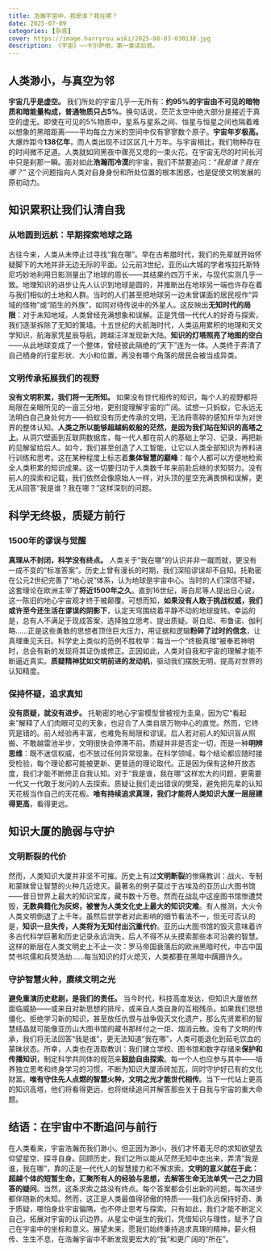 ```yaml
---
title: 浩瀚宇宙中，我是谁？我在哪？
date: 2025-07-09
categories: [杂感]
cover: https://image.harryrou.wiki/2025-08-03-030138.jpg
description: 《宇宙》——卡尔萨根，第一章读后感。
---
```



## 人类渺小，与真空为邻

**宇宙几乎是虚空。** 我们所处的宇宙几乎一无所有：**约95%的宇宙由不可见的暗物质和暗能量构成，普通物质只占5%**。换句话说，茫茫太空中绝大部分是接近于真空的虚无。即使在可见的5%物质中，星系与星系之间、恒星与恒星之间也隔着难以想象的黑暗距离——平均每立方米的空间中仅有寥寥数个原子。**宇宙年岁极高。** 大爆炸距今**138亿年**，而人类出现不过区区几十万年。与宇宙相比，我们物种存在的时间微不足道。人类就如同黑夜中骤亮又熄的一束火花，在宇宙无尽的时间长河中只是刹那一瞬。面对如此**浩瀚而冷漠**的宇宙，我们不禁要追问：_“我是谁？我在哪？”_ 这个问题指向人类对自身身份和所处位置的根本困惑，也是促使文明发展的原初动力。

## 知识累积让我们认清自我

### 从地圆到远航：早期探索地球之路

古往今来，人类从未停止过寻找“我在哪”。早在古希腊时代，我们的先辈就开始怀疑脚下的大地并非无边无际的平面。公元前3世纪，亚历山大城的学者埃拉托斯特尼巧妙地利用日影测量出了地球的周长——其结果约四万千米，与现代实测几乎一致。地理知识的进步让先人认识到地球是圆的，并推断出在地球另一端也许存在着与我们相似的土地和人群。当时的人们甚至把地球另一边未曾谋面的居民视作“异域的怪物”或“陌生的外族”，如同对待传说中的外星人。这反映出**无知时代的局限**：对于未知地域，人类曾经充满想象和误解。正是凭借一代代人的好奇与探索，我们逐渐拆除了无知的篱墙。十五世纪的大航海时代，人类运用累积的地理和天文学知识，航海家凭星辰导航，跨越汪洋发现新大陆。**知识的灯塔照亮了地图的空白**——从此地球变成了一个整体，曾经彼此隔绝的“天下”连为一体。人类终于弄清了自己栖身的行星形状、大小和位置，再没有哪个角落的居民会被当成异类。

### 文明传承拓展我们的视野

**没有文明积累，我们将一无所知。** 如果没有世代相传的知识，每个人的视野都将局限在亲眼所见的一亩三分地，更别提理解宇宙的广阔。试想一只蚂蚁，它永远无法明白自己身处何方——蚂蚁没有历史传承的文明，无法将零碎的感知升华为对世界的整体认知。**人类之所以能够超越蚂蚁般的茫然，是因为我们站在知识的高塔之上**。从洞穴壁画到互联网数据库，每一代人都在前人的基础上学习、记录，再把新的见解留给后人。如今，我们甚至创造了人工智能，让它以人类全部知识为养料进行训练和思考。这在某种程度上标志着**集体智慧的巅峰**：每个人都可以方便地检索全人类积累的知识成果。这一切要归功于人类数千年来前赴后继的求知努力。没有前人的探索和记载，我们依然会像原始人一样，对头顶的星空充满畏惧和误解，更无从回答“我是谁？我在哪？”这样深刻的问题。

## 科学无终极，质疑方前行

### 1500年的谬误与觉醒

**真理从不封闭，科学没有终点。** 人类关于“我在哪”的认识并非一蹴而就，更没有一成不变的“标准答案”。历史上曾有漫长的时期，我们深陷谬误却不自知。托勒密在公元2世纪完善了“地心说”体系，认为地球是宇宙中心。当时的人们深信不疑，这套理论在欧洲主宰了**将近1500年之久**。直到16世纪，哥白尼等人提出日心说，这一陈旧的地心宇宙观才终于被颠覆。可想而知，**如果没有人敢于挑战权威，我们或许至今还生活在谬误的阴影下**，认定天穹围绕着平静不动的地球旋转。幸运的是，总有人不满足于现成答案，选择独立思考、提出质疑。哥白尼、布鲁诺、伽利略……正是这些勇敢的思想者顶住巨大压力，用证据和逻辑**粉碎了过时的信念**，让真理重见天日。科学史上类似的范例不胜枚举：每当一个“终极真理”被奉若神明时，总会有新的发现将其证伪或修正。正因如此，人类对自我和宇宙的理解才能不断逼近真实。**质疑精神犹如文明前进的发动机**，驱动我们摆脱无明，提高对世界的认知精度。

### 保持怀疑，追求真知

**没有质疑，就没有进步。** 托勒密的地心宇宙模型曾被视为圭臬，因为它“看起来”解释了人们肉眼可见的天象，也迎合了人类自居万物中心的直觉。然而，它终究是错的。前人经验再丰富，也难免有局限和谬误。后人若对前人的知识盲从照搬、不敢越雷池半步，文明很快会停滞不前。质疑并非是否定一切，而是一种**明辨思维**：既不迷信权威，也不放过任何异常现象。在科学领域，每个结论都应随时接受检验，每个理论都可能被更新、更普适的理论取代。正是因为保有这种开放态度，我们才能不断修正自我认知。对于“我是谁，我在哪”这样宏大的问题，更需要一代又一代敢于发问的人去探索。质疑让我们走出错误的樊笼，避免把先辈的认知天花板当作自己的天花板。**唯有持续追求真理，我们才能将人类知识大厦一层层建得更高**，看得更远。

## 知识大厦的脆弱与守护

### 文明断裂的代价

然而，人类知识大厦并非坚不可摧。历史上有过**文明断裂**的惨痛教训：战火、专制和蒙昧曾让智慧的火种几近熄灭。最著名的例子莫过于古埃及的亚历山大图书馆——昔日世界上最大的知识宝库，藏书数十万卷。然而在战乱中这座图书馆惨遭焚毁，**无数典籍化为灰烬，被誉为人类文化史上最大的知识灾难**。有人推测，大火令人类文明倒退了上千年。虽然后世学者对此影响的细节看法不一，但无可否认的是，**知识一旦失传，人类将为无知付出沉重代价**。亚历山大图书馆的毁灭意味着许多古代科学巨著和历史记录永远消失，后人不得不从头摸索那些本可沿袭的智慧。这样的断层在人类文明史上不止一次：罗马帝国衰落后的欧洲黑暗时代，中古中国焚书坑儒和兵燹浩劫……每当知识的灯火熄灭，人类都要在黑暗中蹒跚许久。

### 守护智慧火种，赓续文明之光

**避免重演历史悲剧，是我们的责任。** 当今时代，科技高度发达，但知识大厦依然面临威胁——或来自对新思想的排斥，或来自人类自身的互相残杀。如果我们思想僵化、拒绝学习新的知识，甚至放任仇恨与战争毁灭文化遗产，那么先贤累积的智慧结晶就可能像亚历山大图书馆的藏书那样付之一炬、烟消云散。没有了文明的传承，我们将无法回答“我是谁”，更无法知道“我在哪”，人类可能退化到茹毛饮血的蒙昧状态。所幸，人类也在汲取教训：我们建立学校、图书馆和数字存储来**保护和传播知识**，制定科学共同体的规范来**鼓励自由探索**。每一个人也应参与其中——培养独立思考和终身学习的习惯，不断为知识大厦添砖加瓦，同时守护好已有的文化财富。**唯有守住先人点燃的智慧火种，文明之光才能世代相传**。当下一代站上更高的知识高塔，他们将看得更远，也将继续追问并解答那些关于自我与宇宙的重大命题。

## 结语：在宇宙中不断追问与前行

在人类看来，宇宙浩瀚而我们渺小。但正因为渺小，我们才怀着无尽的求知欲望去仰望星空、探寻自身。回顾历史，我们之所以能从茫然无知中走出来，弄清“我是谁，我在哪”，靠的正是一代代人的智慧接力和不懈求索。**文明的意义就在于此：超越个体的短暂生命，汇聚所有人的经验与思想，去解答生命无法单凭一己之力回答的疑问**。当然，这条求索之路没有终点。每个答案都会引出新的问题，每次进步都伴随新的未知。然而，这正是人类最值得骄傲的特质——我们永远保持好奇、勇于质疑，哪怕身处宇宙偏隅，也不停止思考与探索。只有如此，我们才能不断定义自己，拓展对宇宙的认识边界。从星尘中诞生的我们，凭借知识与理性，赋予了自己在宇宙中的坐标和意义。展望未来，愿我们始终秉持追求真理的精神，薪火相传、生生不息，在浩瀚宇宙中不断发现更宏大的“我”和更广阔的“所在”。